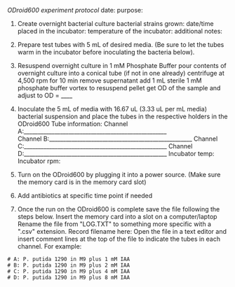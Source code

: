 *ODroid600 experiment protocol*		date:
purpose:

1. Create overnight bacterial culture
bacterial strains grown:
date/time placed in the incubator:
temperature of the incubator:
additional notes:

2. Prepare test tubes with 5 mL of desired media. (Be sure to let the tubes warm in the incubator before inoculating the bacteria below).

3. Resuspend overnight culture in 1 mM Phosphate Buffer
pour contents of overnight culture into a conical tube (if not in one already)
centrifuge at 4,500 rpm for 10 min
remove supernatant
add 1 mL sterile 1 mM phosphate buffer
vortex to resuspend pellet
get OD of the sample and adjust to OD = ____

4. Inoculate the 5 mL of media with 16.67 uL (3.33 uL per mL media)  bacterial suspension and place the tubes in the respective holders in the ODroid600
Tube information:
Channel A:___________________________________________________     
Channel B:___________________________________________________
Channel C:___________________________________________________
Channel D:___________________________________________________
Incubator temp:	Incubator rpm:

5. Turn on the ODroid600 by plugging it into a power source. (Make sure the memory card is in the memory card slot)

6. Add antibiotics at specific time point if needed

7. Once the run on the ODroid600 is complete save the file following the steps below.
Insert the memory card into a slot on a computer/laptop
Rename the file from "LOG.TXT" to something more specific with a ".csv" extension. Record filename here:
Open the file in a text editor and insert comment lines at the top of the file to indicate the tubes in each channel. For example:
```
# A: P. putida 1290 in M9 plus 1 mM IAA
# B: P. putida 1290 in M9 plus 2 mM IAA
# C: P. putida 1290 in M9 plus 4 mM IAA
# D: P. putida 1290 in M9 plus 8 mM IAA
```
